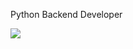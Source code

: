 Python Backend Developer

![](https://komarev.com/ghpvc/?username=Reyzhehal&color=blueviolet&style=for-the-badge)
